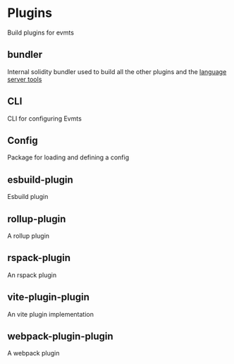 # Plugins

Build plugins for evmts

## bundler

Internal solidity bundler used to build all the other plugins and the [language server tools](../lsp/)

## CLI

CLI for configuring Evmts

## Config

Package for loading and defining a config

## esbuild-plugin

Esbuild plugin

## rollup-plugin

A rollup plugin

## rspack-plugin

An rspack plugin 

## vite-plugin-plugin

An vite plugin implementation 

## webpack-plugin-plugin

A webpack plugin 

